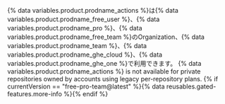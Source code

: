 {% data variables.product.prodname_actions %}は{% data variables.product.prodname_free_user %}、{% data variables.product.prodname_pro %}、{% data variables.product.prodname_free_team %}のOrganization、{% data variables.product.prodname_team %}、{% data variables.product.prodname_ghe_cloud %}、{% data variables.product.prodname_ghe_one %}で利用できます。 {% data variables.product.prodname_actions %} is not available for private repositories owned by accounts using legacy per-repository plans. {% if currentVersion == "free-pro-team@latest" %}{% data reusables.gated-features.more-info %}{% endif %}
